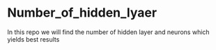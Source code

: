 # Number_of_hidden_lyaer
In this repo we will find the number of hidden layer and neurons which yields best results
